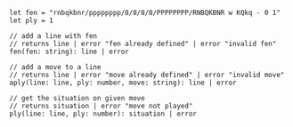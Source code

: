 
    let fen = "rnbqkbnr/pppppppp/8/8/8/8/PPPPPPPP/RNBQKBNR w KQkq - 0 1"
    let ply = 1

    // add a line with fen
    // returns line | error "fen already defined" | error "invalid fen"
    fen(fen: string): line | error

    // add a move to a line
    // returns line | error "move already defined" | error "invalid move"
    aply(line: line, ply: number, move: string): line | error

    // get the situation on given move
    // returns situation | error "move not played"
    ply(line: line, ply: number): situation | error

    
